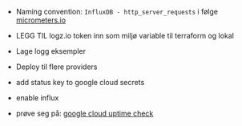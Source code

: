 - Naming convention: `InfluxDB - http_server_requests` i følge [micrometers.io](https://micrometer.io/docs/concepts#_timers)


- LEGG TIL logz.io token inn som miljø variable til terraform og lokal
- Lage logg eksempler
- Deploy til flere providers
- add status key to google cloud secrets
- enable influx
- prøve seg på: [google cloud uptime check](https://registry.terraform.io/providers/hashicorp/google/latest/docs/resources/monitoring_uptime_check_config)